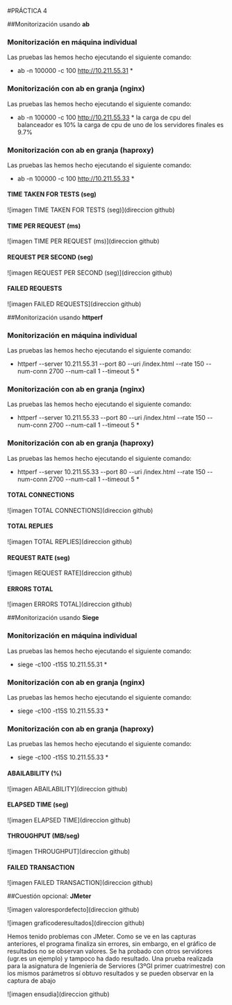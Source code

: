 #PRÁCTICA 4

##Monitorización usando **ab**
### Monitorización en **máquina individual**
Las pruebas las hemos hecho ejecutando el siguiente comando:
* ab -n 100000 -c 100 http://10.211.55.31 *

### Monitorización con **ab** en **granja (nginx)**
Las pruebas las hemos hecho ejecutando el siguiente comando:
* ab -n 100000 -c 100 http://10.211.55.33 *
la carga de cpu del balanceador es 10%
la carga de cpu de uno de los servidores finales es 9.7%

### Monitorización con **ab** en **granja (haproxy)**
Las pruebas las hemos hecho ejecutando el siguiente comando:
* ab -n 100000 -c 100 http://10.211.55.33 *

#### TIME TAKEN FOR TESTS (seg)
![imagen TIME TAKEN FOR TESTS (seg)](direccion github)

#### TIME PER REQUEST (ms)
![imagen TIME PER REQUEST (ms)](direccion github)

#### REQUEST PER SECOND (seg)
![imagen REQUEST PER SECOND (seg)](direccion github)

#### FAILED REQUESTS
![imagen FAILED REQUESTS](direccion github)




##Monitorización usando **httperf**
### Monitorización en **máquina individual**
Las pruebas las hemos hecho ejecutando el siguiente comando:
* httperf --server 10.211.55.31 --port 80 --uri /index.html --rate 150 --num-conn 2700 --num-call 1 --timeout 5 *

### Monitorización con **ab** en **granja (nginx)**
Las pruebas las hemos hecho ejecutando el siguiente comando:
* httperf --server 10.211.55.33 --port 80 --uri /index.html --rate 150 --num-conn 2700 --num-call 1 --timeout 5 *

### Monitorización con **ab** en **granja (haproxy)**
Las pruebas las hemos hecho ejecutando el siguiente comando:
* httperf --server 10.211.55.33 --port 80 --uri /index.html --rate 150 --num-conn 2700 --num-call 1 --timeout 5 *

#### TOTAL CONNECTIONS
![imagen TOTAL CONNECTIONS](direccion github)

#### TOTAL REPLIES
![imagen TOTAL REPLIES](direccion github)

#### REQUEST RATE (seg)
![imagen REQUEST RATE](direccion github)

#### ERRORS TOTAL
![imagen ERRORS TOTAL](direccion github)




##Monitorización usando **Siege**
### Monitorización en **máquina individual**
Las pruebas las hemos hecho ejecutando el siguiente comando:
* siege -c100 -t15S 10.211.55.31 *

### Monitorización con **ab** en **granja (nginx)**
Las pruebas las hemos hecho ejecutando el siguiente comando:
* siege -c100 -t15S 10.211.55.33 *

### Monitorización con **ab** en **granja (haproxy)**
Las pruebas las hemos hecho ejecutando el siguiente comando:
* siege -c100 -t15S 10.211.55.33 *

#### ABAILABILITY (%)
![imagen ABAILABILITY](direccion github)

#### ELAPSED TIME (seg)
![imagen ELAPSED TIME](direccion github)

#### THROUGHPUT (MB/seg)
![imagen THROUGHPUT](direccion github)

#### FAILED TRANSACTION
![imagen FAILED TRANSACTION](direccion github)


##Cuestión opcional: **JMeter**

![imagen valorespordefecto](direccion github)

![imagen graficoderesultados](direccion github)

Hemos tenido problemas con JMeter. Como se ve en las capturas anteriores, el programa finaliza sin errores, sin embargo, en el gráfico de resultados no se observan valores. Se ha probado con otros servidores (ugr.es un ejemplo) y tampoco ha dado resultado.
Una prueba realizada para la asignatura de Ingeniería de Serviores (3ºGI primer cuatrimestre) con los mismos parámetros sí obtuvo resultados y se pueden observar en la captura de abajo

![imagen ensudia](direccion github)

